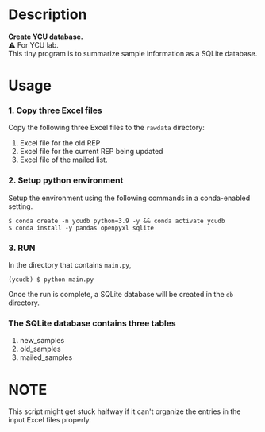 
# Description
**Create YCU database.**  
:warning: For YCU lab.  
This tiny program is to summarize sample information as a SQLite database.


# Usage
### 1. Copy three Excel files  
Copy the following three Excel files to the `rawdata` directory:
1. Excel file for the old REP
2. Excel file for the current REP being updated
3. Excel file of the mailed list.

### 2. Setup python environment 
Setup the environment using the following commands in a conda-enabled setting.
```Shell
$ conda create -n ycudb python=3.9 -y && conda activate ycudb
$ conda install -y pandas openpyxl sqlite
```

### 3. RUN
In the directory that contains `main.py`, 
```Shell
(ycudb) $ python main.py
```
Once the run is complete, a SQLite database will be created in the `db` directory.

### The SQLite database contains three tables
1. new_samples
2. old_samples
3. mailed_samples

# NOTE
This script might get stuck halfway if it can't organize the entries in the input Excel files properly.
